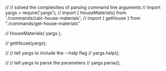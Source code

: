 // // solved the complexities of parsing command line arguments
// import yargs = require('yargs');
// import { HouseMaterials} from './commands/calc-house-materials';
// import { getHouse } from "./commands/get-house-materials"

// HouseMaterials( yargs );

// getHouse(yargs);

// // tell yargs to include the --help flag
// yargs.help();

// // tell yargs to parse the parameters
// yargs.parse();